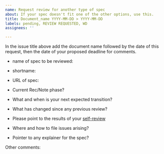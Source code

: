 ```yaml
---
name: Request review for another type of spec
about: If your spec doesn't fit one of the other options, use this.
title: Document_name YYYY-MM-DD > YYYY-MM-DD
labels: pending, REVIEW REQUESTED, WD
assignees: ''

---
```


In the issue title above add the document name followed by the date of this request, then the date of your proposed deadline for comments.

- name of spec to be reviewed:
- shortname:
- URL of spec:

- Current Rec/Note phase?
- What and when is your next expected transition?
- What has changed since any previous review?
- Please point to the results of your [self-review](https://w3c.github.io/apa/fast/checklist.html)
- Where and how to file issues arising?
- Pointer to any explainer for the spec?

Other comments:
